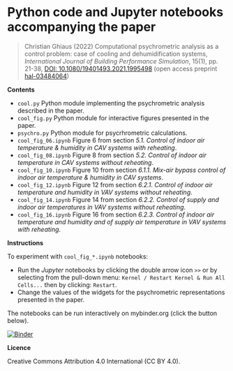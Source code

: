 # Python code and Jupyter notebooks accompanying the paper

> Christian Ghiaus (2022) Computational psychrometric analysis as a control problem: case of cooling and dehumidification systems, *International Journal of Building Performance Simulation*, 15(1), pp. 21-38, [DOI: 10.1080/19401493.2021.1995498](https://doi.org/10.1080/19401493.2021.1995498) (open access preprint [hal-03484064](https://hal.science/hal-03484064/document))


**Contents**

- `cool.py` Python module implementing the psychrometric analysis described in the paper.
- `cool_fig.py` Python module for interactive figures presented in the paper.
- `psychro.py` Python module for psycrhrometric calculations.
- `cool_fig_06.ipynb` Figure 6 from section *5.1. Control of indoor air temperature & humidity in CAV systems with reheating*.
- `cool_fig_08.ipynb` Figure 8 from section *5.2. Control of indoor air temperature in CAV systems without reheating*.
- `cool_fig_10.ipynb` Figure 10 from section *6.1.1. Mix-air bypass control of indoor air temperature & humidity in CAV systems*.
- `cool_fig_12.ipynb` Figure 12 from section *6.2.1. Control of indoor air temperature and humidity in VAV systems without reheating*.
- `cool_fig_14.ipynb` Figure 14 from section *6.2.2. Control of supply and indoor air temperatures in VAV systems without reheating*.
- `cool_fig_16.ipynb` Figure 16 from section *6.2.3. Control of indoor air temperature and humidity and of supply air temperature in VAV systems with reheating*.


**Instructions**

To experiment with `cool_fig_*.ipynb` notebooks:
- Run the *Jupyter* notebooks by clicking the double arrow icon `>>` or by selecting from the pull-down menu: `Kernel / Restart Kernel & Run All Cells...` then by clicking: `Restart`.
- Change the values of the widgets for the psychrometric representations presented in the paper.

The notebooks can be run interactively on mybinder.org (click the button below).

[![Binder](https://mybinder.org/badge_logo.svg)](https://mybinder.org/v2/gh/cghiaus/PsychroAn_cool/HEAD)


**Licence**

Creative Commons Attribution 4.0 International (CC BY 4.0).
